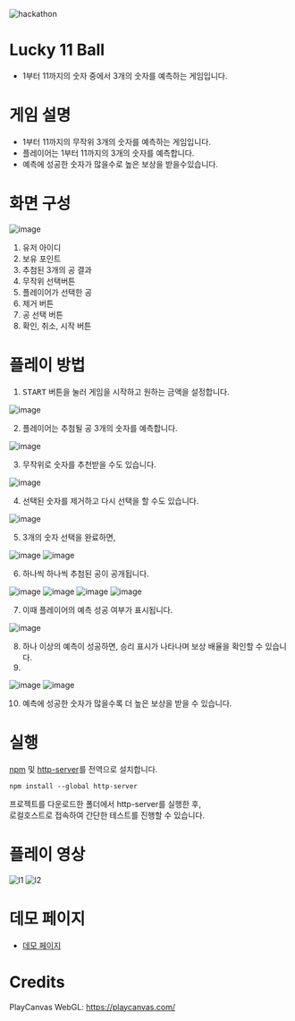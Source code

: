 ![hackathon](https://user-images.githubusercontent.com/109493423/196602490-c73a44f0-16f8-4321-9538-244b3e6fc09d.png)

# Lucky 11 Ball

- 1부터 11까지의 숫자 중에서 3개의 숫자를 예측하는 게임입니다.

# 게임 설명

- 1부터 11까지의 무작위 3개의 숫자를 예측하는 게임입니다.
- 플레이어는 1부터 11까지의 3개의 숫자를 예측합니다.
- 예측에 성공한 숫자가 많을수로 높은 보상을 받을수있습니다.

# 화면 구성

![image](https://github.com/mossland/Hackathon/assets/13128375/8c37d138-32d3-4891-b9ab-fd613420d843)

1. 유저 아이디
2. 보유 포인트
3. 추첨된 3개의 공 결과
4. 무작위 선택버튼
5. 플레이어가 선택한 공
6. 제거 버튼
7. 공 선택 버튼
8. 확인, 취소, 시작 버튼

# 플레이 방법

1. <kbd>START</kbd> 버튼을 눌러 게임을 시작하고 원하는 금액을 설정합니다.

![image](https://github.com/mossland/Hackathon/assets/13128375/9f31d7d0-9a43-4cdb-aeb0-90dd0f0fee74)

2. 플레이어는 추첨될 공 3개의 숫자를 예측합니다.

![image](https://github.com/mossland/Hackathon/assets/13128375/319e9f05-98a7-4483-a0f5-293f9ecd661f)

3. 무작위로 숫자를 추천받을 수도 있습니다.

![image](https://github.com/mossland/Hackathon/assets/13128375/ad3e1466-ba1c-4cb6-9cfe-cd5156257240)

4. 선택된 숫자를 제거하고 다시 선택을 할 수도 있습니다.

![image](https://github.com/mossland/Hackathon/assets/13128375/a76c87b8-8b99-4638-92ad-aa83f119875d)

5. 3개의 숫자 선택을 완료하면,

![image](https://github.com/mossland/Hackathon/assets/13128375/8f7fd8b1-06d5-4d2a-88a9-1d00705c99e7)
![image](https://github.com/mossland/Hackathon/assets/13128375/f75c2855-178d-44c1-a572-0765b1ddb385)

6. 하나씩 하나씩 추첨된 공이 공개됩니다.

![image](https://github.com/mossland/Hackathon/assets/13128375/93c78d15-d497-471e-a258-727af238c3f3)
![image](https://github.com/mossland/Hackathon/assets/13128375/7004fe08-e097-47a1-a19e-12e3d40cdd17)
![image](https://github.com/mossland/Hackathon/assets/13128375/5380f466-d4c2-401d-bc14-0de8cc4ee25d)
![image](https://github.com/mossland/Hackathon/assets/13128375/32f940b1-9bc0-4b67-9c0b-932418465c9f)


7. 이때 플레이어의 예측 성공 여부가 표시됩니다.

![image](https://github.com/mossland/Hackathon/assets/13128375/b53d11aa-82a0-4664-b346-6eee917d171d)


8. 하나 이상의 예측이 성공하면, 승리 표시가 나타나며 보상 배율을 확인할 수 있습니다.
9. 
![image](https://github.com/mossland/Hackathon/assets/13128375/f083040b-6af4-461b-86a7-31c7717d7d27)
![image](https://github.com/mossland/Hackathon/assets/13128375/927b9121-8fb2-48f0-ad78-ff2119520121)


10. 예측에 성공한 숫자가 많을수록 더 높은 보상을 받을 수 있습니다.

# 실행

[npm](https://www.npmjs.com) 및 [http-server](https://www.npmjs.com/package/http-server)를 전역으로 설치합니다.
```
npm install --global http-server
```

프로젝트를 다운로드한 폴더에서 http-server를 실행한 후,   
로컬호스트로 접속하여 간단한 테스트를 진행할 수 있습니다.

# 플레이 영상

![l1](https://github.com/mossland/Hackathon/assets/13128375/a313ab51-a99c-4085-93bd-e236cd477ed6)
![l2](https://github.com/mossland/Hackathon/assets/13128375/903f03bf-639a-4f38-97dc-c4e4d20d561d)

# 데모 페이지

- [데모 페이지](https://asset.moss.land/Lucky11Ball/index.html)

# Credits
PlayCanvas WebGL: https://playcanvas.com/





